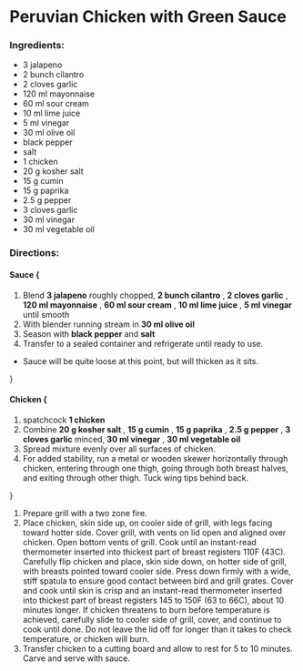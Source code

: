 # Peruvian Chicken with Green Sauce 

### Ingredients: 
* 3 jalapeno
* 2 bunch cilantro
* 2 cloves garlic
* 120 ml mayonnaise
* 60 ml sour cream
* 10 ml lime juice
* 5 ml vinegar
* 30 ml olive oil
*  black pepper
*  salt
* 1 chicken
* 20 g kosher salt
* 15 g cumin
* 15 g paprika
* 2.5 g pepper
* 3 cloves garlic
* 30 ml vinegar
* 30 ml vegetable oil

### Directions: 

#### Sauce {
1. Blend **3 jalapeno** roughly chopped, **2 bunch cilantro** , **2 cloves garlic** , **120 ml mayonnaise** , **60 ml sour cream** , **10 ml lime juice** , **5 ml vinegar** until smooth 
2. With blender running stream in **30 ml olive oil** 
3. Season with **black pepper** and **salt** 
4. Transfer to a sealed container and refrigerate until ready to use. 
* Sauce will be quite loose at this point, but will thicken as it sits. 

}


#### Chicken {
1. spatchcock **1 chicken** 
2. Combine **20 g kosher salt** , **15 g cumin** , **15 g paprika** , **2.5 g pepper** , **3 cloves garlic** minced, **30 ml vinegar** , **30 ml vegetable oil** 
3. Spread mixture evenly over all surfaces of chicken. 
4. For added stability, run a metal or wooden skewer horizontally through chicken, entering through one thigh, going through both breast halves, and exiting through other thigh. Tuck wing tips behind back. 

}

1. Prepare grill with a two zone fire. 
2. Place chicken, skin side up, on cooler side of grill, with legs facing toward hotter side. Cover grill, with vents on lid open and aligned over chicken. Open bottom vents of grill. Cook until an instant-read thermometer inserted into thickest part of breast registers 110F (43C). Carefully flip chicken and place, skin side down, on hotter side of grill, with breasts pointed toward cooler side. Press down firmly with a wide, stiff spatula to ensure good contact between bird and grill grates. Cover and cook until skin is crisp and an instant-read thermometer inserted into thickest part of breast registers 145 to 150F (63 to 66C), about 10 minutes longer. If chicken threatens to burn before temperature is achieved, carefully slide to cooler side of grill, cover, and continue to cook until done. Do not leave the lid off for longer than it takes to check temperature, or chicken will burn. 
3. Transfer chicken to a cutting board and allow to rest for 5 to 10 minutes. Carve and serve with sauce. 
